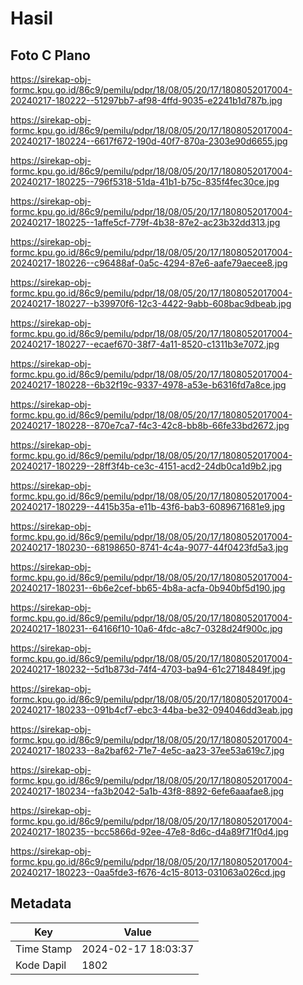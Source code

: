 # Hasil

## Foto C Plano

https://sirekap-obj-formc.kpu.go.id/86c9/pemilu/pdpr/18/08/05/20/17/1808052017004-20240217-180222--51297bb7-af98-4ffd-9035-e2241b1d787b.jpg

https://sirekap-obj-formc.kpu.go.id/86c9/pemilu/pdpr/18/08/05/20/17/1808052017004-20240217-180224--6617f672-190d-40f7-870a-2303e90d6655.jpg

https://sirekap-obj-formc.kpu.go.id/86c9/pemilu/pdpr/18/08/05/20/17/1808052017004-20240217-180225--796f5318-51da-41b1-b75c-835f4fec30ce.jpg

https://sirekap-obj-formc.kpu.go.id/86c9/pemilu/pdpr/18/08/05/20/17/1808052017004-20240217-180225--1affe5cf-779f-4b38-87e2-ac23b32dd313.jpg

https://sirekap-obj-formc.kpu.go.id/86c9/pemilu/pdpr/18/08/05/20/17/1808052017004-20240217-180226--c96488af-0a5c-4294-87e6-aafe79aecee8.jpg

https://sirekap-obj-formc.kpu.go.id/86c9/pemilu/pdpr/18/08/05/20/17/1808052017004-20240217-180227--b39970f6-12c3-4422-9abb-608bac9dbeab.jpg

https://sirekap-obj-formc.kpu.go.id/86c9/pemilu/pdpr/18/08/05/20/17/1808052017004-20240217-180227--ecaef670-38f7-4a11-8520-c1311b3e7072.jpg

https://sirekap-obj-formc.kpu.go.id/86c9/pemilu/pdpr/18/08/05/20/17/1808052017004-20240217-180228--6b32f19c-9337-4978-a53e-b6316fd7a8ce.jpg

https://sirekap-obj-formc.kpu.go.id/86c9/pemilu/pdpr/18/08/05/20/17/1808052017004-20240217-180228--870e7ca7-f4c3-42c8-bb8b-66fe33bd2672.jpg

https://sirekap-obj-formc.kpu.go.id/86c9/pemilu/pdpr/18/08/05/20/17/1808052017004-20240217-180229--28ff3f4b-ce3c-4151-acd2-24db0ca1d9b2.jpg

https://sirekap-obj-formc.kpu.go.id/86c9/pemilu/pdpr/18/08/05/20/17/1808052017004-20240217-180229--4415b35a-e11b-43f6-bab3-6089671681e9.jpg

https://sirekap-obj-formc.kpu.go.id/86c9/pemilu/pdpr/18/08/05/20/17/1808052017004-20240217-180230--68198650-8741-4c4a-9077-44f0423fd5a3.jpg

https://sirekap-obj-formc.kpu.go.id/86c9/pemilu/pdpr/18/08/05/20/17/1808052017004-20240217-180231--6b6e2cef-bb65-4b8a-acfa-0b940bf5d190.jpg

https://sirekap-obj-formc.kpu.go.id/86c9/pemilu/pdpr/18/08/05/20/17/1808052017004-20240217-180231--64166f10-10a6-4fdc-a8c7-0328d24f900c.jpg

https://sirekap-obj-formc.kpu.go.id/86c9/pemilu/pdpr/18/08/05/20/17/1808052017004-20240217-180232--5d1b873d-74f4-4703-ba94-61c27184849f.jpg

https://sirekap-obj-formc.kpu.go.id/86c9/pemilu/pdpr/18/08/05/20/17/1808052017004-20240217-180233--091b4cf7-ebc3-44ba-be32-094046dd3eab.jpg

https://sirekap-obj-formc.kpu.go.id/86c9/pemilu/pdpr/18/08/05/20/17/1808052017004-20240217-180233--8a2baf62-71e7-4e5c-aa23-37ee53a619c7.jpg

https://sirekap-obj-formc.kpu.go.id/86c9/pemilu/pdpr/18/08/05/20/17/1808052017004-20240217-180234--fa3b2042-5a1b-43f8-8892-6efe6aaafae8.jpg

https://sirekap-obj-formc.kpu.go.id/86c9/pemilu/pdpr/18/08/05/20/17/1808052017004-20240217-180235--bcc5866d-92ee-47e8-8d6c-d4a89f71f0d4.jpg

https://sirekap-obj-formc.kpu.go.id/86c9/pemilu/pdpr/18/08/05/20/17/1808052017004-20240217-180223--0aa5fde3-f676-4c15-8013-031063a026cd.jpg


## Metadata

| Key        | Value               |
| ---------- | ------------------- |
| Time Stamp | 2024-02-17 18:03:37 |
| Kode Dapil | 1802                |



